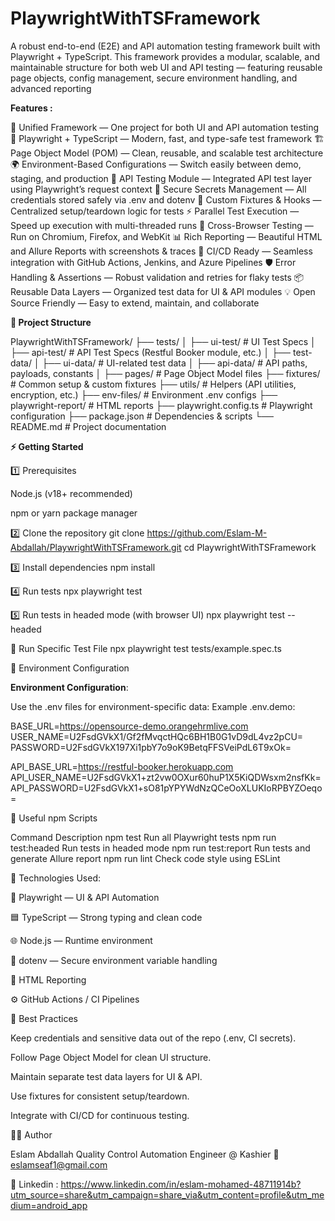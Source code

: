 # PlaywrightWithTSFramework

A robust end-to-end (E2E) and API automation testing framework built with Playwright + TypeScript.
This framework provides a modular, scalable, and maintainable structure for both web UI and API testing — featuring reusable page objects, config management, secure environment handling, and advanced reporting

**Features :**

🚀 Unified Framework — One project for both UI and API automation testing
🧠 Playwright + TypeScript — Modern, fast, and type-safe test framework
🏗️ Page Object Model (POM) — Clean, reusable, and scalable test architecture
🌍 Environment-Based Configurations — Switch easily between demo, staging, and production
📡 API Testing Module — Integrated API test layer using Playwright’s request context
🔐 Secure Secrets Management — All credentials stored safely via .env and dotenv
🧩 Custom Fixtures & Hooks — Centralized setup/teardown logic for tests
⚡ Parallel Test Execution — Speed up execution with multi-threaded runs
🧭 Cross-Browser Testing — Run on Chromium, Firefox, and WebKit
📊 Rich Reporting — Beautiful HTML and Allure Reports with screenshots & traces
🧱 CI/CD Ready — Seamless integration with GitHub Actions, Jenkins, and Azure Pipelines
🛡️ Error Handling & Assertions — Robust validation and retries for flaky tests
📦 Reusable Data Layers — Organized test data for UI & API modules
💡 Open Source Friendly — Easy to extend, maintain, and collaborate


**📂 Project Structure**

PlaywrightWithTSFramework/
├── tests/
│   ├── ui-test/                 # UI Test Specs
│   ├── api-test/                # API Test Specs (Restful Booker module, etc.)
│
├── test-data/
│   ├── ui-data/                 # UI-related test data
│   ├── api-data/                # API paths, payloads, constants
│
├── pages/                       # Page Object Model files
├── fixtures/                    # Common setup & custom fixtures
├── utils/                       # Helpers (API utilities, encryption, etc.)
├── env-files/                   # Environment .env configs
├── playwright-report/            # HTML reports
├── playwright.config.ts         # Playwright configuration
├── package.json                 # Dependencies & scripts
└── README.md                    # Project documentation


**⚡️ Getting Started**

1️⃣ Prerequisites

Node.js
 (v18+ recommended)

npm or yarn package manager

2️⃣ Clone the repository
git clone https://github.com/Eslam-M-Abdallah/PlaywrightWithTSFramework.git
cd PlaywrightWithTSFramework

3️⃣ Install dependencies
npm install

4️⃣ Run tests
npx playwright test

5️⃣ Run tests in headed mode (with browser UI)
npx playwright test --headed

🧮 Run Specific Test File
npx playwright test tests/example.spec.ts

🧱 Environment Configuration

**Environment Configuration**:

Use the .env files for environment-specific data:
Example .env.demo:

BASE_URL=https://opensource-demo.orangehrmlive.com
USER_NAME=U2FsdGVkX1/Gf2fMvqctHQc6BH1B0G1vD9dL4vz2pCU=
PASSWORD=U2FsdGVkX197Xi1pbY7o9oK9BetqFFSVeiPdL6T9xOk=

API_BASE_URL=https://restful-booker.herokuapp.com
API_USER_NAME=U2FsdGVkX1+zt2vw0OXur60huP1X5KiQDWsxm2nsfKk=
API_PASSWORD=U2FsdGVkX1+sO81pYPYWdNzQCeOoXLUKIoRPBYZOeqo=


🧰 Useful npm Scripts

Command	Description
npm test	Run all Playwright tests
npm run test:headed	Run tests in headed mode
npm run test:report	Run tests and generate Allure report
npm run lint	Check code style using ESLint

🧩 Technologies Used:

🧠 Playwright — UI & API Automation

🟦 TypeScript — Strong typing and clean code

🌐 Node.js — Runtime environment

🔐 dotenv — Secure environment variable handling

🧪 HTML Reporting

⚙️ GitHub Actions / CI Pipelines


🔐 Best Practices

Keep credentials and sensitive data out of the repo (.env, CI secrets).

Follow Page Object Model for clean UI structure.

Maintain separate test data layers for UI & API.

Use fixtures for consistent setup/teardown.

Integrate with CI/CD for continuous testing.

👨‍💻 Author

Eslam Abdallah
Quality Control Automation Engineer @ Kashier
📧 eslamseaf1@gmail.com

🔗 Linkedin : https://www.linkedin.com/in/eslam-mohamed-48711914b?utm_source=share&utm_campaign=share_via&utm_content=profile&utm_medium=android_app 
